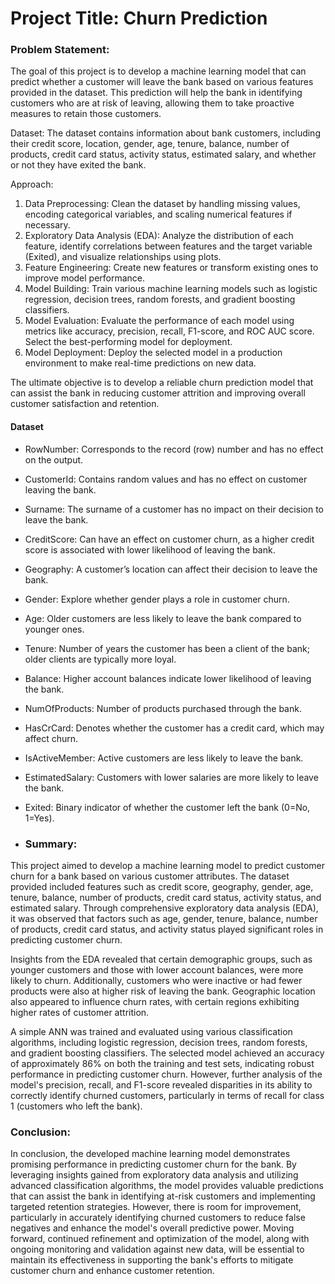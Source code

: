 # **Project Title: Churn Prediction**

### **Problem Statement:**

The goal of this project is to develop a machine learning model that can predict whether a customer will leave the bank based on various features provided in the dataset. This prediction will help the bank in identifying customers who are at risk of leaving, allowing them to take proactive measures to retain those customers.

Dataset:
The dataset contains information about bank customers, including their credit score, location, gender, age, tenure, balance, number of products, credit card status, activity status, estimated salary, and whether or not they have exited the bank.

Approach:
1. Data Preprocessing: Clean the dataset by handling missing values, encoding categorical variables, and scaling numerical features if necessary.
2. Exploratory Data Analysis (EDA): Analyze the distribution of each feature, identify correlations between features and the target variable (Exited), and visualize relationships using plots.
3. Feature Engineering: Create new features or transform existing ones to improve model performance.
4. Model Building: Train various machine learning models such as logistic regression, decision trees, random forests, and gradient boosting classifiers.
5. Model Evaluation: Evaluate the performance of each model using metrics like accuracy, precision, recall, F1-score, and ROC AUC score. Select the best-performing model for deployment.
6. Model Deployment: Deploy the selected model in a production environment to make real-time predictions on new data.

The ultimate objective is to develop a reliable churn prediction model that can assist the bank in reducing customer attrition and improving overall customer satisfaction and retention.

#### **Dataset**

- RowNumber: Corresponds to the record (row) number and has no effect on the output.
- CustomerId: Contains random values and has no effect on customer leaving the bank.
- Surname: The surname of a customer has no impact on their decision to leave the bank.
- CreditScore: Can have an effect on customer churn, as a higher credit score is associated with lower likelihood of leaving the bank.
- Geography: A customer’s location can affect their decision to leave the bank.
- Gender: Explore whether gender plays a role in customer churn.
- Age: Older customers are less likely to leave the bank compared to younger ones.
- Tenure: Number of years the customer has been a client of the bank; older clients are typically more loyal.
- Balance: Higher account balances indicate lower likelihood of leaving the bank.
- NumOfProducts: Number of products purchased through the bank.
- HasCrCard: Denotes whether the customer has a credit card, which may affect churn.
- IsActiveMember: Active customers are less likely to leave the bank.
- EstimatedSalary: Customers with lower salaries are more likely to leave the bank.
- Exited: Binary indicator of whether the customer left the bank (0=No, 1=Yes).

- ### **Summary:**

This project aimed to develop a machine learning model to predict customer churn for a bank based on various customer attributes. The dataset provided included features such as credit score, geography, gender, age, tenure, balance, number of products, credit card status, activity status, and estimated salary. Through comprehensive exploratory data analysis (EDA), it was observed that factors such as age, gender, tenure, balance, number of products, credit card status, and activity status played significant roles in predicting customer churn.

Insights from the EDA revealed that certain demographic groups, such as younger customers and those with lower account balances, were more likely to churn. Additionally, customers who were inactive or had fewer products were also at higher risk of leaving the bank. Geographic location also appeared to influence churn rates, with certain regions exhibiting higher rates of customer attrition.

A simple ANN was trained and evaluated using various classification algorithms, including logistic regression, decision trees, random forests, and gradient boosting classifiers. The selected model achieved an accuracy of approximately 86% on both the training and test sets, indicating robust performance in predicting customer churn. However, further analysis of the model's precision, recall, and F1-score revealed disparities in its ability to correctly identify churned customers, particularly in terms of recall for class 1 (customers who left the bank).

### **Conclusion:**

In conclusion, the developed machine learning model demonstrates promising performance in predicting customer churn for the bank. By leveraging insights gained from exploratory data analysis and utilizing advanced classification algorithms, the model provides valuable predictions that can assist the bank in identifying at-risk customers and implementing targeted retention strategies. However, there is room for improvement, particularly in accurately identifying churned customers to reduce false negatives and enhance the model's overall predictive power. Moving forward, continued refinement and optimization of the model, along with ongoing monitoring and validation against new data, will be essential to maintain its effectiveness in supporting the bank's efforts to mitigate customer churn and enhance customer retention.
